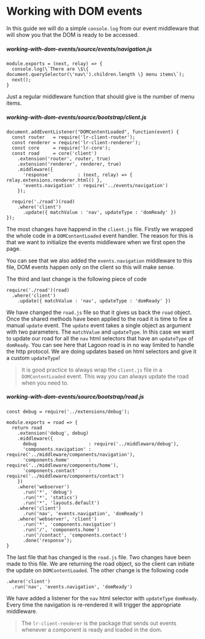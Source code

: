 # Working with DOM events

In this guide we will do a simple `console.log` from our event middleware that will show you that the DOM is ready to be accessed.

##### working-with-dom-events/source/events/navigation.js
```
module.exports = (next, relay) => {
  console.log(\`There are \$\{ document.querySelector(\'nav\').children.length \} menu items\`);
  next();
}
```

Just a regular middleware function that should give is the number of menu items.

##### working-with-dom-events/source/bootstrap/client.js
```
document.addEventListener("DOMContentLoaded", function(event) {
  const router   = require('lr-client-router');
  const renderer = require('lr-client-renderer');
  const core     = require('lr-core');
  const road     = core('client')
    .extension('router', router, true)
    .extension('renderer', renderer, true)
    .middleware({
      'response'          : (next, relay) => { relay.extensions.renderer.html() },
      'events.navigation' : require('../events/navigation')
    });

  require('./road')(road)
    .where('client')
      .update({ matchValue : 'nav', updateType : 'domReady' })
});
```

The most changes have happend in the `client.js` file. Firstly we wrapped the whole code in a `DOMContentLoaded` event handler. The reason for this is that we want to initialize the events middleware when we first open the page.

You can see that we also added the `events.navigation` middleware to this file, DOM events happen only on the client so this will make sense.

The third and last change is the following piece of code
```
require('./road')(road)
  .where('client')
    .update({ matchValue : 'nav', updateType : 'domReady' })
```
We have changed the `road.js` file so that it gives us back the `road` object. Once the shared methods have been applied to the road it is time to fire a manual `update` event. The `update` event takes a single object as argument with two parameters. The `matchValue` and `updateType`. In this case we want to update our road for all the `nav` html selectors that have an `updateType` of `domReady`. You can see here that Lagoon road is in no way limited to handle the http protocol. We are doing updates based on html selectors and give it a custom `updateType`!

> It is good practice to always wrap the `client.js` file in a `DOMContentLoaded` event. This way you can always update the road when you need to.

##### working-with-dom-events/source/bootstrap/road.js
```
const debug = require('../extensions/debug');

module.exports = road => {
  return road
    .extension('debug', debug)
    .middleware({
      debug                   : require('../middleware/debug'),
      'components.navigation' : require('../middleware/components/navigation'),
      'components.home'       : require('../middleware/components/home'),
      'components.contact'    : require('../middleware/components/contact')
    })
    .where('webserver')
      .run('*', 'debug')
      .run('*', 'statics')
      .run('*', 'layouts.default')
    .where('client')
      .run('nav', 'events.navigation', 'domReady')
    .where('webserver', 'client')
      .run('*', 'components.navigation')
      .run('/', 'components.home')
      .run('/contact', 'components.contact')
      .done('response');
}
```

The last file that has changed is the `road.js` file. Two changes have been made to this file. We are returning the road object, so the client can initiate the update on `DOMContentLoaded`. The other change is the following code
```
.where('client')
  .run('nav', 'events.navigation', 'domReady')
```

We have added a listener for the `nav` html selector with `updateType` `domReady`. Every time the navigation is re-rendered it will trigger the appropriate middleware.

> The `lr-client-renderer` is the package that sends out events whenever a component is ready and loaded in the dom.
